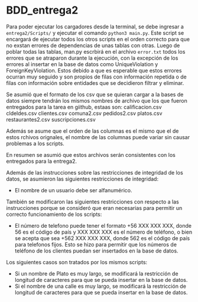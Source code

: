 # BDD_entrega2
Para poder ejecutar los cargadores desde la terminal, se debe ingresar a ```entrega2/Scripts/``` y ejecutar el comando ```python3 main.py```. Este script se encargará de ejecutar todos los otros scripts en el orden correcto para que no exstan errores de dependencias de unas tablas con otras. Luego de poblar todas las tablas, man.py escrbirá en el archivo ```error.txt``` todos los errores que se atraparon durante la ejecución, con la excepción de los errores al insertar en la base de datos como UniqueViolation y ForeignKeyViolation. Estos debido a que es esperable que estos errores ocurran muy seguido y son propios de filas con información repetida o de filas con información sobre entidades que se decidieron filtrar y eliminar.

Se asumió que el formato de los csv que se quieran cargar a la bases de datos siempre tendrán los mismos nombres de archivo que los que fueron entregados para la tarea en giithub, estaas son:
calificacion.csv
cldeldes.csv 
clientes.csv
comuna2.csv 
pedidos2.csv 
platos.csv
restaurantes2.csv 
suscripciones.csv

Además se asume que el orden de las columnas es el mismo que el de estos rchivos orignales, el nombre de las columnas puede variar sin causar problemas a los scripts.

En resumen se asumió que estos archivos serán consistentes con los entregados para la entrega2.

Además de las instrucciones sobre las restricciones de integridad de los datos, se asumieron las siguientes restricciones de integridad:
- El nombre de un usuario debe ser alfanumérico.



También se modificaron las siguientes restricciones con respecto a las instrucciones porque se consideró que eran necesarias para permitir un correcto funcionamiento de los scripts:
- El número de telefono puede tener el formato +56 XXX XXX XXX, donde 56 es el código de país y XXX XXX XXX es el número de teléfono, o bien se acepta que sea +562 XXX XXX XXX, donde 562 es el código de país para telefonos fijos. Esto se hizo para permitir que los números de teléfono de los clientes puedan ser insertados en la base de datos.


Los siguientes casos son tratados por los mismos scripts:
- Si un nombre de Plato es muy largo, se modificará la restricción de longitud de caracteres para que se pueda insertar en la base de datos.
- Si el nombre de una calle es muy largo, se modificará la restricción de longitud de caracteres para que se pueda insertar en la base de datos.

